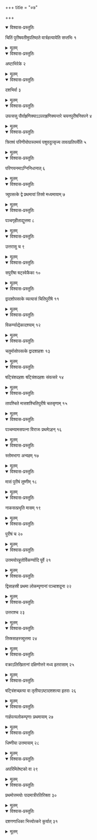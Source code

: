 +++
title = "०७"

+++


<details open><summary>विश्वास-प्रस्तुतिः</summary>

चितिं पुरीषवतीमुपतिष्ठते वार्त्रहत्यायेति सप्तभिः १
</details>

<details><summary>मूलम्</summary>

चितिं पुरीषवतीमुपतिष्ठते वार्त्रहत्यायेति सप्तभिः १
</details>


<details open><summary>विश्वास-प्रस्तुतिः</summary>

अष्टाभिरेके २
</details>

<details><summary>मूलम्</summary>

अष्टाभिरेके २
</details>


<details open><summary>विश्वास-प्रस्तुतिः</summary>

दशभिर्वा ३
</details>

<details><summary>मूलम्</summary>

दशभिर्वा ३
</details>


<details open><summary>विश्वास-प्रस्तुतिः</summary>

उपत्ससु पौर्वाह्रणिक्याऽऽपराह्रणिक्यन्तरे चयनपुरीषनिवपने ४
</details>

<details><summary>मूलम्</summary>

उपत्ससु पौर्वाह्रणिक्याऽऽपराह्रणिक्यन्तरे चयनपुरीषनिवपने ४
</details>


<details open><summary>विश्वास-प्रस्तुतिः</summary>

त्रिरश्वं परिणीयोपास्तमयं पशुवदुत्सृज्य तावत्प्रतिपर्येति ५
</details>

<details><summary>मूलम्</summary>

त्रिरश्वं परिणीयोपास्तमयं पशुवदुत्सृज्य तावत्प्रतिपर्येति ५
</details>


<details open><summary>विश्वास-प्रस्तुतिः</summary>

परिणयनमाऽग्निनिधानात् ६
</details>

<details><summary>मूलम्</summary>

परिणयनमाऽग्निनिधानात् ६
</details>


<details open><summary>विश्वास-प्रस्तुतिः</summary>

त्र्युपसत्के द्वे प्रथमायां तिस्रो मध्यमायाम् ७
</details>

<details><summary>मूलम्</summary>

त्र्युपसत्के द्वे प्रथमायां तिस्रो मध्यमायाम् ७
</details>


<details open><summary>विश्वास-प्रस्तुतिः</summary>

पञ्चगृहीताद्युत्तमा ८
</details>

<details><summary>मूलम्</summary>

पञ्चगृहीताद्युत्तमा ८
</details>


<details open><summary>विश्वास-प्रस्तुतिः</summary>

उत्तरासु च ९
</details>

<details><summary>मूलम्</summary>

उत्तरासु च ९
</details>


<details open><summary>विश्वास-प्रस्तुतिः</summary>

सपुरीषा षट्स्वेकैका १०
</details>

<details><summary>मूलम्</summary>

सपुरीषा षट्स्वेकैका १०
</details>


<details open><summary>विश्वास-प्रस्तुतिः</summary>

द्वादशोपसत्के व्यत्यासं चितिपुरीषे ११
</details>

<details><summary>मूलम्</summary>

द्वादशोपसत्के व्यत्यासं चितिपुरीषे ११
</details>


<details open><summary>विश्वास-प्रस्तुतिः</summary>

विकर्ण्याद्येकादश्याम् १२
</details>

<details><summary>मूलम्</summary>

विकर्ण्याद्येकादश्याम् १२
</details>


<details open><summary>विश्वास-प्रस्तुतिः</summary>

चतुर्मासोपसत्के द्वादशाहशः १३
</details>

<details><summary>मूलम्</summary>

चतुर्मासोपसत्के द्वादशाहशः १३
</details>


<details open><summary>विश्वास-प्रस्तुतिः</summary>

षट्त्रिंशदहशः षट्त्रिंशदहशः संवत्सरे १४
</details>

<details><summary>मूलम्</summary>

षट्त्रिंशदहशः षट्त्रिंशदहशः संवत्सरे १४
</details>


<details open><summary>विश्वास-प्रस्तुतिः</summary>

तापश्चिते मासशश्चितिपुरीषे चतसृणाम् १५
</details>

<details><summary>मूलम्</summary>

तापश्चिते मासशश्चितिपुरीषे चतसृणाम् १५
</details>


<details open><summary>विश्वास-प्रस्तुतिः</summary>

पञ्चम्यामसपत्ना विराजः प्रथमेऽहन् १६
</details>

<details><summary>मूलम्</summary>

पञ्चम्यामसपत्ना विराजः प्रथमेऽहन् १६
</details>


<details open><summary>विश्वास-प्रस्तुतिः</summary>

स्तोमभागा अन्वहम् १७
</details>

<details><summary>मूलम्</summary>

स्तोमभागा अन्वहम् १७
</details>


<details open><summary>विश्वास-प्रस्तुतिः</summary>

मासं पुरीषं तूष्णीम् १८
</details>

<details><summary>मूलम्</summary>

मासं पुरीषं तूष्णीम् १८
</details>


<details open><summary>विश्वास-प्रस्तुतिः</summary>

नाकसत्प्रभृति मासम् १९
</details>

<details><summary>मूलम्</summary>

नाकसत्प्रभृति मासम् १९
</details>


<details open><summary>विश्वास-प्रस्तुतिः</summary>

पुरीषं च २०
</details>

<details><summary>मूलम्</summary>

पुरीषं च २०
</details>


<details open><summary>विश्वास-प्रस्तुतिः</summary>

उत्तमयोरहूतोर्विकर्ण्यादि पूर्वे २१
</details>

<details><summary>मूलम्</summary>

उत्तमयोरहूतोर्विकर्ण्यादि पूर्वे २१
</details>


<details open><summary>विश्वास-प्रस्तुतिः</summary>

द्विसाहस्री प्रथमा लोकम्पृणानां पञ्चाशदूना २२
</details>

<details><summary>मूलम्</summary>

द्विसाहस्री प्रथमा लोकम्पृणानां पञ्चाशदूना २२
</details>


<details open><summary>विश्वास-प्रस्तुतिः</summary>

उत्तराश्च २३
</details>

<details><summary>मूलम्</summary>

उत्तराश्च २३
</details>


<details open><summary>विश्वास-प्रस्तुतिः</summary>

तिस्रसाहस्त्र्युत्तमा २४
</details>

<details><summary>मूलम्</summary>

तिस्रसाहस्त्र्युत्तमा २४
</details>


<details open><summary>विश्वास-प्रस्तुतिः</summary>

वक्राऽलिखितानां दक्षिणोत्तरे मध्य इतरासाम् २५
</details>

<details><summary>मूलम्</summary>

वक्राऽलिखितानां दक्षिणोत्तरे मध्य इतरासाम् २५
</details>


<details open><summary>विश्वास-प्रस्तुतिः</summary>

षट्त्रिंशच्छत्या वा तृतीयाऽष्टादशशत्या इतराः २६
</details>

<details><summary>मूलम्</summary>

षट्त्रिंशच्छत्या वा तृतीयाऽष्टादशशत्या इतराः २६
</details>


<details open><summary>विश्वास-प्रस्तुतिः</summary>

गार्हपत्यलोकम्पृणाः प्रथमायाम् २७
</details>

<details><summary>मूलम्</summary>

गार्हपत्यलोकम्पृणाः प्रथमायाम् २७
</details>


<details open><summary>विश्वास-प्रस्तुतिः</summary>

धिष्णीया उत्तमायाम् २८
</details>

<details><summary>मूलम्</summary>

धिष्णीया उत्तमायाम् २८
</details>


<details open><summary>विश्वास-प्रस्तुतिः</summary>

अपरिमितेष्टको वा २९
</details>

<details><summary>मूलम्</summary>

अपरिमितेष्टको वा २९
</details>


<details open><summary>विश्वास-प्रस्तुतिः</summary>

प्रथमोत्तमयोः पादमात्रीरतिरिक्ता ३०
</details>

<details><summary>मूलम्</summary>

प्रथमोत्तमयोः पादमात्रीरतिरिक्ता ३०
</details>


<details open><summary>विश्वास-प्रस्तुतिः</summary>

दशगणाधिका भित्त्वोत्करे कुर्यात् ३१
</details>

<details><summary>मूलम्</summary>

दशगणाधिका भित्त्वोत्करे कुर्यात् ३१
</details>
